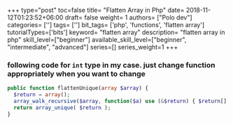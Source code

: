 +++
type="post"
toc=false
title= "Flatten Array in Php"
date= 2018-11-12T01:23:52+06:00
draft= false
weight= 1
authors= ["Polo dev"]
categories= ['']
tags= ['']
bit_tags= ['php', 'functions', 'flatten array']
tutorialTypes=['bits']
keyword= "flatten array"
description= "flatten array in php"
skill_level=["beginner"]
available_skill_level=["beginner", "intermediate", "advanced"]
series=[]
series_weight=1
+++


### following code for `int` type in my case. just change function appropriately when you want to change


~~~php
public function flattenUnique(array $array) {
  $return = array();
  array_walk_recursive($array, function($a) use (&$return) { $return[] = intval($a); });
  return array_unique( $return );
}
~~~




